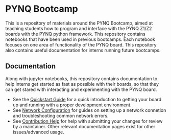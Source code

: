 <!-- vim: tw=80:cc=80:spell:nowrap
-->

# PYNQ Bootcamp

This is a repository of materials around the PYNQ Bootcamp, aimed at teaching
students how to program and interface with the PYNQ Z1/Z2 boards with the PYNQ
python framework. This repository contains notebooks that have been used in
previous bootcamps. Each notebook focuses on one area of functionality of the
PYNQ board. This repository also contains useful documentation for interns
running future bootcamps.


## Documentation

Along with jupyter notebooks, this repository contains documentation to help
interns get started as fast as possible with their boards, so that they can get
stared with interacting and experimenting with the PYNQ board.


- See the [Quickstart Guide](documentation/01_setup.md) for a quick introduction to
  getting your board up and running with a proper development environment.
- See [Network Configuration](documentation/02_networking.md) for guides on setting up a
  network connetion and troubleshooting common network errors.
- See [Contribution Help](documentation/03_contributing.md) for help with submitting
  your changes for review by a maintainer. Other relevant documentation pages
  exist for other issues/advanced usage.

